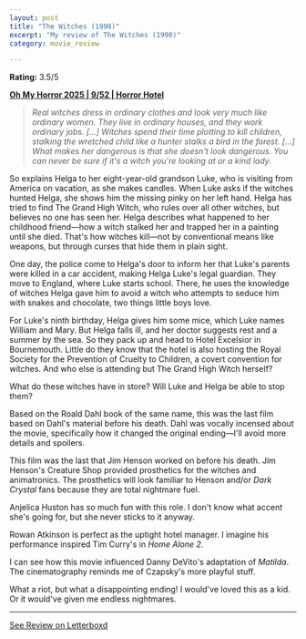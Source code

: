 ```yaml
---
layout: post
title: "The Witches (1990)"
excerpt: "My review of The Witches (1990)"
category: movie_review

---
```


**Rating:** 3.5/5

<b><a href="https://boxd.it/BQGCY/detail">Oh My Horror 2025 | 9/52 | Horror Hotel</a></b>

<blockquote><i>Real witches dress in ordinary clothes and look very much like ordinary women. They live in ordinary houses, and they work ordinary jobs. […] Witches spend their time plotting to kill children, stalking the wretched child like a hunter stalks a bird in the forest. […] What makes her dangerous is that she doesn't look dangerous. You can never be sure if it's a witch you're looking at or a kind lady.</i></blockquote>

So explains Helga to her eight-year-old grandson Luke, who is visiting from America on vacation, as she makes candles. When Luke asks if the witches hunted Helga, she shows him the missing pinky on her left hand. Helga has tried to find The Grand High Witch, who rules over all other witches, but believes no one has seen her. Helga describes what happened to her childhood friend—how a witch stalked her and trapped her in a painting until she died. That's how witches kill—not by conventional means like weapons, but through curses that hide them in plain sight.

One day, the police come to Helga's door to inform her that Luke's parents were killed in a car accident, making Helga Luke's legal guardian. They move to England, where Luke starts school. There, he uses the knowledge of witches Helga gave him to avoid a witch who attempts to seduce him with snakes and chocolate, two things little boys love.

For Luke's ninth birthday, Helga gives him some mice, which Luke names William and Mary. But Helga falls ill, and her doctor suggests rest and a summer by the sea. So they pack up and head to Hotel Excelsior in Bournemouth. Little do they know that the hotel is also hosting the Royal Society for the Prevention of Cruelty to Children, a covert convention for witches. And who else is attending but The Grand High Witch herself?

What do these witches have in store? Will Luke and Helga be able to stop them? 

Based on the Roald Dahl book of the same name, this was the last film based on Dahl's material before his death. Dahl was vocally incensed about the movie, specifically how it changed the original ending—I'll avoid more details and spoilers.

This film was the last that Jim Henson worked on before his death. Jim Henson's Creature Shop provided prosthetics for the witches and animatronics. The prosthetics will look familiar to Henson and/or <i>Dark Crystal</i> fans because they are total nightmare fuel.

Anjelica Huston has so much fun with this role. I don't know what accent she's going for, but she never sticks to it anyway.

Rowan Atkinson is perfect as the uptight hotel manager. I imagine his performance inspired Tim Curry's in <i>Home Alone 2</i>.

I can see how this movie influenced Danny DeVito's adaptation of <i>Matilda</i>. The cinematography reminds me of Czapsky's more playful stuff.

What a riot, but what a disappointing ending! I would've loved this as a kid. Or it would've given me endless nightmares.

<hr>

[See Review on Letterboxd](https://boxd.it/8VSuiT)
